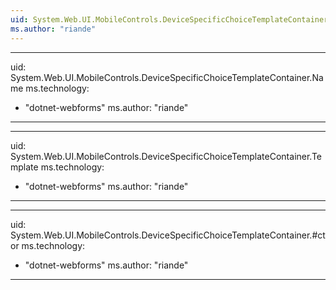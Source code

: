```yaml
---
uid: System.Web.UI.MobileControls.DeviceSpecificChoiceTemplateContainer
ms.author: "riande"
---
```


---
uid: System.Web.UI.MobileControls.DeviceSpecificChoiceTemplateContainer.Name
ms.technology: 
  - "dotnet-webforms"
ms.author: "riande"
---

---
uid: System.Web.UI.MobileControls.DeviceSpecificChoiceTemplateContainer.Template
ms.technology: 
  - "dotnet-webforms"
ms.author: "riande"
---

---
uid: System.Web.UI.MobileControls.DeviceSpecificChoiceTemplateContainer.#ctor
ms.technology: 
  - "dotnet-webforms"
ms.author: "riande"
---
